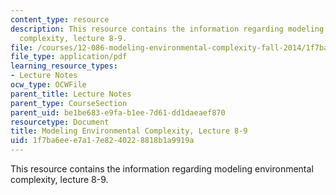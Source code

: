 ```yaml
---
content_type: resource
description: This resource contains the information regarding modeling environmental
  complexity, lecture 8-9.
file: /courses/12-086-modeling-environmental-complexity-fall-2014/1f7ba6eee7a17e8240228818b1a9919a_MIT12_086F14_soc.pdf
file_type: application/pdf
learning_resource_types:
- Lecture Notes
ocw_type: OCWFile
parent_title: Lecture Notes
parent_type: CourseSection
parent_uid: be1be683-e9fa-b1ee-7d61-dd1daeaef870
resourcetype: Document
title: Modeling Environmental Complexity, Lecture 8-9
uid: 1f7ba6ee-e7a1-7e82-4022-8818b1a9919a
---
```

This resource contains the information regarding modeling environmental complexity, lecture 8-9.

